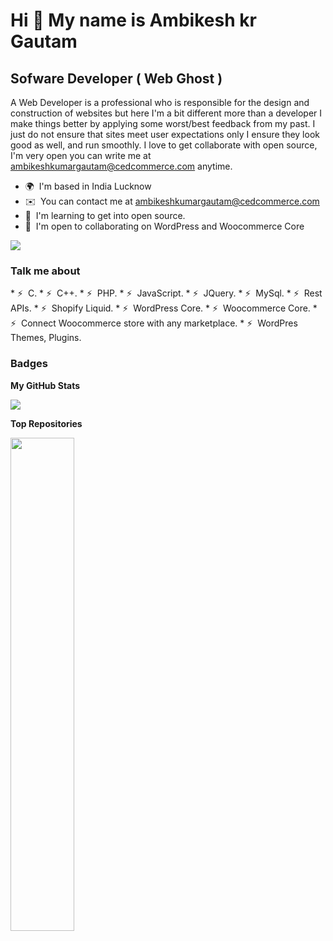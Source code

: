 Hi 👋 My name is Ambikesh kr Gautam
===================================

Sofware Developer ( Web Ghost )
-------------------------------

A Web Developer is a professional who is responsible for the design and construction of websites but here I'm a bit different more than a developer I make things better by applying some worst/best feedback from my past. I just do not ensure that sites meet user expectations only I ensure they look good as well, and run smoothly. I love to get collaborate with open source, I'm very open you can write me at ambikeshkumargautam@cedcommerce.com anytime.

* 🌍  I'm based in India Lucknow
* ✉️  You can contact me at [ambikeshkumargautam@cedcommerce.com](mailto:ambikeshkumargautam@cedcommerce.com)
* 🧠  I'm learning to get into open source.
* 🤝  I'm open to collaborating on WordPress and Woocommerce Core

<a href="https://www.github.com/nerdambikesh" target="_blank" rel="noreferrer"><img
src="https://img.shields.io/github/followers/nerdambikesh?logo=github&style=for-the-badge&color=0891b2&labelColor=1c1917" /></a>

### Talk me about


<p align="left">
  * ⚡  C.
  * ⚡  C++.
  * ⚡  PHP.
  * ⚡  JavaScript.
  * ⚡  JQuery.
  * ⚡  MySql.
  * ⚡  Rest APIs.
  * ⚡  Shopify Liquid.
  * ⚡  WordPress Core.
  * ⚡  Woocommerce Core.
  * ⚡  Connect Woocommerce store with any marketplace.
  * ⚡  WordPres Themes, Plugins.
</p>

### Badges

<b>My GitHub Stats</b>

<a href="http://www.github.com/ambikesh-cedcommerce"><img src="https://github-readme-streak-stats.herokuapp.com/?user=ambikesh-cedcommerce&stroke=ffffff&background=1c1917&ring=0891b2&fire=0891b2&currStreakNum=ffffff&currStreakLabel=0891b2&sideNums=ffffff&sideLabels=ffffff&dates=ffffff&hide_border=true" /></a>

<b>Top Repositories</b>

<div width="100%" align="center"><a href="https://github.com/ambikesh-cedcommerce/ambikesh-cedcommerce" align="left"><img align="left" width="45%" src="https://github-readme-stats.vercel.app/api/pin/?username=ambikesh-cedcommerce&repo=ambikesh-cedcommerce&title_color=0891b2&text_color=ffffff&icon_color=0891b2&bg_color=1c1917&hide_border=true&locale=en" /></a></div><br /><br /><br /><br /><br /><br /><br />
  
</p>

